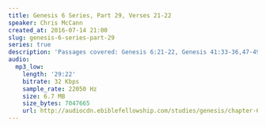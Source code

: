 ```yaml
---
title: Genesis 6 Series, Part 29, Verses 21-22
speaker: Chris McCann
created_at: 2016-07-14 21:00
slug: genesis-6-series-part-29
series: true
description: 'Passages covered: Genesis 6:21-22, Genesis 41:33-36,47-49.'
audio:
  mp3_low:
    length: '29:22'
    bitrate: 32 Kbps
    sample_rate: 22050 Hz
    size: 6.7 MB
    size_bytes: 7047665
    url: http://audiocdn.ebiblefellowship.com/studies/genesis/chapter-6/2016.07.14_McCann_-_Genesis_6_Series_Part_29.mp3
---
```

